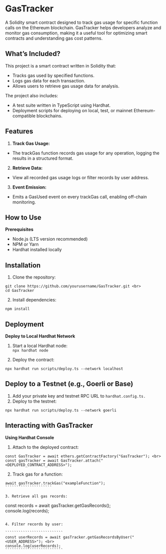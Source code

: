 # GasTracker
A Solidity smart contract designed to track gas usage for specific function calls on the Ethereum blockchain. GasTracker helps developers analyze and monitor gas consumption, making it a useful tool for optimizing smart contracts and understanding gas cost patterns.

## What’s Included?

This project is a smart contract written in Solidity that:

- Tracks gas used by specified functions.
- Logs gas data for each transaction.
- Allows users to retrieve gas usage data for analysis.

The project also includes:

- A test suite written in TypeScript using Hardhat.
- Deployment scripts for deploying on local, test, or mainnet Ethereum-compatible blockchains.

## Features
1. **Track Gas Usage:**
- The trackGas function records gas usage for any operation, logging the results in a structured format.
  
2. **Retrieve Data:**
- View all recorded gas usage logs or filter records by user address.

3. **Event Emission:**
- Emits a GasUsed event on every trackGas call, enabling off-chain monitoring.

## How to Use
**Prerequisites**
- Node.js (LTS version recommended)
- NPM or Yarn
- Hardhat installed locally

## Installation

1. Clone the repository:
`````````
git clone https://github.com/yourusername/GasTracker.git <br>
cd GasTracker
``````````
2. Install dependencies:
```````````
npm install
```````````
## Deployment

<strong>Deploy to Local Hardhat Network</strong>

1. Start a local Hardhat node: <br>
`npx hardhat node`

2. Deploy the contract:

`
npx hardhat run scripts/deploy.ts --network localhost
`

## Deploy to a Testnet (e.g., Goerli or Base)

1. Add your private key and testnet RPC URL to `hardhat.config.ts.`
2. Deploy to the testnet: 

``````````````````
npx hardhat run scripts/deploy.ts --network goerli
``````````````````

## Interacting with GasTracker

<strong>Using Hardhat Console</strong>
1. Attach to the deployed contract:

```````````````````````
const GasTracker = await ethers.getContractFactory("GasTracker"); <br>
const gasTracker = await GasTracker.attach("<DEPLOYED_CONTRACT_ADDRESS>");
```````````````````````

2. Track gas for a function:

``````````````````````
await gasTracker.trackGas("exampleFunction");
`````````````````````

3. Retrieve all gas records:

``````````````````````````
const records = await gasTracker.getGasRecords(); <br>
console.log(records);
````````````````````````````````

4. Filter records by user:

``````````````````````````
const userRecords = await gasTracker.getGasRecordsByUser("<USER_ADDRESS>"); <br>
console.log(userRecords);
``````````````````````````

